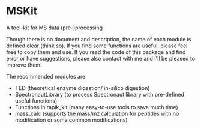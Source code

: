 # MSKit

A tool-kit for MS data (pre-)processing

Though there is no document and description, 
the name of each module is defined clear (think so). 
If you find some functions are useful, please feel free to copy them and use.
If you read the code of this package and find error or have suggestions, please also contact with me 
and I'll be pleased to improve them.

The recommended modules are
* TED (theoretical enzyme digestion/ in-silico digestion)
* SpectronautLibrary (to process Spectronaut library with pre-defined useful functions)
* Functions in rapik_kit (many easy-to-use tools to save much time)
* mass_calc (supports the mass/mz calculation for peptides with no modification or some common modifications)

